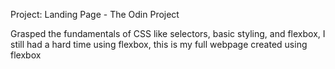 Project: Landing Page - The Odin Project

Grasped the fundamentals of CSS like selectors, basic styling, and flexbox,
I still had a hard time using flexbox, this is my full webpage created using flexbox
